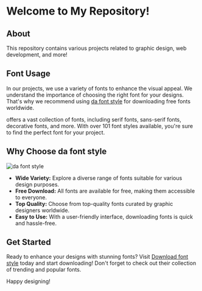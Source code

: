 # Welcome to My Repository!

## About

This repository contains various projects related to graphic design, web development, and more!

## Font Usage

In our projects, we use a variety of fonts to enhance the visual appeal. We understand the importance of choosing the right font for your designs. That's why we recommend using [da font style](https://dafont.style/) for downloading free fonts worldwide.

offers a vast collection of fonts, including serif fonts, sans-serif fonts, decorative fonts, and more. With over 101 font styles available, you're sure to find the perfect font for your project.

## Why Choose da font style
![da font style](https://dafont.style/wp-content/uploads/2024/03/da-font-style.png)


- **Wide Variety:** Explore a diverse range of fonts suitable for various design purposes.
- **Free Download:** All fonts are available for free, making them accessible to everyone.
- **Top Quality:** Choose from top-quality fonts curated by graphic designers worldwide.
- **Easy to Use:** With a user-friendly interface, downloading fonts is quick and hassle-free.

## Get Started

Ready to enhance your designs with stunning fonts? Visit [Download font style](https://dafont.style/) today and start downloading! Don't forget to check out their collection of trending and popular fonts.

Happy designing!

